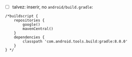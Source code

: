 
- [ ] talvez: inserir, no `android/build.gradle`:

```
/*buildscript {
    repositories {
        google()
        mavenCentral()
    }
    dependencies {
        classpath 'com.android.tools.build:gradle:8.0.0'
    }
} */
```
